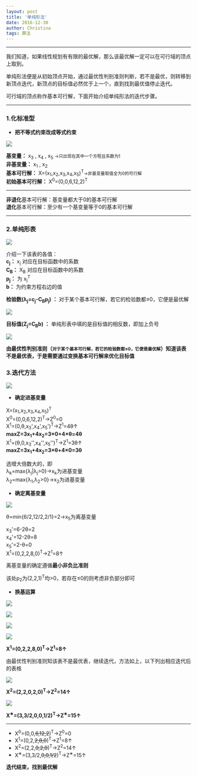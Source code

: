 ```yaml
---
layout: post
title: '单纯形法'
date: 2016-12-30
author: Christina
tags: 算法
---
```


---

我们知道，如果线性规划有有限的最优解，那么该最优解一定可以在可行域的顶点上取到。  

单纯形法便是从初始顶点开始，通过最优性判别准则判断，若不是最优，则转移到新顶点迭代，新顶点的目标值必然优于上一个，直到找到最优值停止迭代。    

可行域的顶点称作基本可行解，下面开始介绍单纯形法的迭代步骤。

---

### 1.化标准型   

* **把不等式约束改成等式约束**    

![](/assets/img/1.png)

**基变量：** x<sub>3</sub> , x<sub>4</sub> , x<sub>5</sub>  <small>→只出现在其中一个方程且系数为1 </small>     
**非基变量：** x<sub>1</sub> , x<sub>2</sub>   
**基本可行解：** X=(x<sub>1</sub>,x<sub>2</sub>,x<sub>3</sub>,x<sub>4</sub>,x<sub>5</sub>)<sup>T</sup><small>→非基变量取值全为0的可行解 </small>            
**初始基本可行解：** X<sup>0</sup>=(0,0,6,12,2)<sup>T</sup> 

---

**非退化**基本可行解：基变量都大于0的基本可行解  
**退化**基本可行解：至少有一个基变量等于0的基本可行解

---

### 2.单纯形表 


![](/assets/img/2.png)


介绍一下该表的各值：    
**c<sub>j</sub>：** x<sub>j</sub> 对应在目标函数中的系数   
**C<sub>B</sub>：** X<sub>B</sub> 对应在目标函数中的系数  
**p<sub>j</sub>：** 为 x<sub>j</sub><sup>T</sup>  
**b：** 为约束方程右边的值


**检验数(λ<sub>j</sub>=c<sub>j</sub>-C<sub>B</sub>p<sub>j</sub>) ：** 对于某个基本可行解，若它的检验数都≤0，它便是最优解  

![](/assets/img/3.png)

**目标值(Z<sub>j</sub>=C<sub>B</sub>b) ：** 单纯形表中填的是目标值的相反数，即加上负号    
     
![](/assets/img/4.png)


**由最优性判别准则（<small>对于某个基本可行解，若它的检验数都≤0，它便是最优解</small>）知道该表不是最优表，于是需要通过变换基本可行解来优化目标值**  


### 3.迭代方法

![](/assets/img/5.png)

* **确定进基变量**   
  
  

 X=(x<sub>1</sub>,x<sub>2</sub>,x<sub>3</sub>,x<sub>4</sub>,x<sub>5</sub>)<sup>T</sup>  
 X<sup>0</sup>=(0,0,6,12,2)<sup>T</sup>→Z<sup>0</sup>=0  
 X<sup>1</sup>=(0,θ,x<sub>3</sub>',x<sub>4</sub>',x<sub>5</sub>')<sup>T</sup>→Z<sup>1</sup>=4θ↑    
<strong>maxZ=3x<sub>1</sub>+4x<sub>2</sub>=3×0+4×θ=4θ </strong> <br>
 X<sup>1</sup>=(θ,0,x<sub>3</sub>'',x<sub>4</sub>'',x<sub>5</sub>'')<sup>T</sup>→Z<sup>1</sup>=3θ↑  
<strong>maxZ=3x<sub>1</sub>+4x<sub>2</sub>=3×θ+4×0=3θ </strong>

 选增大倍数大的，即  
λ<sub>k</sub>=max{λ<sub>j</sub>|λ<sub>j</sub>>0}→x<sub>k</sub>为进基变量  
λ<sub>2</sub>=max{λ<sub>1</sub>,λ<sub>2</sub>>0}→x<sub>2</sub>为进基变量 

* **确定离基变量** 
  

![](/assets/img/6.png)

θ=min{6/2,12/2,2/1}=2→x<sub>5</sub>为离基变量  
    
 x<sub>3</sub>'=6-2θ=2  
 x<sub>4</sub>'=12-2θ=8  
 x<sub>5</sub>'=2-θ=0  
 X<sup>1</sup>=(0,2,2,8,0)<sup>T</sup>→Z<sup>1</sup>=8↑  

 离基变量的确定遵循**最小非负比准则**

 该处p<sub>2</sub>为(2,2,1)<sup>T</sup>均>0，若存在≤0的则考虑非负部分即可  

* **换基运算**  

![](/assets/img/7.png)

![](/assets/img/8.png)

![](/assets/img/9.png)

![](/assets/img/10.png)


**X<sup>1</sup>=(0,2,2,8,0)<sup>T</sup>→Z<sup>1</sup>=8↑**

由最优性判别准则知该表不是最优表，继续迭代，方法如上，以下列出相应迭代后的表格  

![](/assets/img/11.png)

**X<sup>2</sup>=(2,2,0,2,0)<sup>T</sup>→Z<sup>2</sup>=14↑**  

![](/assets/img/12.png)

**X<sup>&lowast;</sup>=(3,3/2,0,0,1/2)<sup>T</sup>→Z<sup>&lowast;</sup>=15↑**

---

* X<sup>0</sup>=(0,0,~~6,12,2~~)<sup>T</sup>→Z<sup>0</sup>=0  
* X<sup>1</sup>=(0,2,~~2,8,0~~)<sup>T</sup>→Z<sup>1</sup>=8↑   
* X<sup>2</sup>=(2,2,~~0,2,0~~)<sup>T</sup>→Z<sup>2</sup>=14↑    
* X<sup>&lowast;</sup>=(3,3/2,~~0,0,1/2~~)<sup>T</sup>→Z<sup>&lowast;</sup>=15↑  
  

 **迭代结束，找到最优解**


